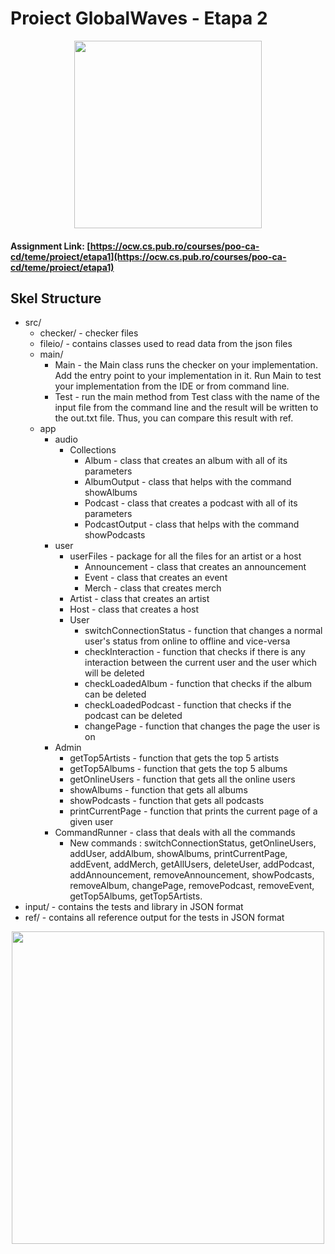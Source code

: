 # Proiect GlobalWaves  - Etapa 2

<div align="center"><img src="https://tenor.com/view/listening-to-music-spongebob-gif-8009182.gif" width="300px"></div>

#### Assignment Link: [https://ocw.cs.pub.ro/courses/poo-ca-cd/teme/proiect/etapa1](https://ocw.cs.pub.ro/courses/poo-ca-cd/teme/proiect/etapa1)


## Skel Structure

* src/
  * checker/ - checker files
  * fileio/ - contains classes used to read data from the json files
  * main/
      * Main - the Main class runs the checker on your implementation. Add the entry point to your implementation in it. Run Main to test your implementation from the IDE or from command line.
      * Test - run the main method from Test class with the name of the input file from the command line and the result will be written
        to the out.txt file. Thus, you can compare this result with ref.
  * app
      * audio 
          * Collections
              * Album - class that creates an album with all of its parameters 
              * AlbumOutput - class that helps with the command showAlbums 
              * Podcast - class that creates a podcast with all of its parameters
              * PodcastOutput - class that helps with the command showPodcasts
      * user 
          * userFiles - package for all the files for an artist or a host
              * Announcement - class that creates an announcement
              * Event - class that creates an event
              * Merch - class that creates merch
          * Artist - class that creates an artist
          * Host - class that creates a host
          * User
              * switchConnectionStatus - function that changes a normal user's status from online to offline and vice-versa
              * checkInteraction - function that checks if there is any interaction between the current user and the user which will be deleted
              * checkLoadedAlbum - function that checks if the album can be deleted
              * checkLoadedPodcast - function that checks if the podcast can be deleted
              * changePage - function that changes the page the user is on 
      * Admin 
          * getTop5Artists - function that gets the top 5 artists
          * getTop5Albums - function that gets the top 5 albums  
          * getOnlineUsers - function that gets all the online users
          * showAlbums - function that gets all albums
          * showPodcasts - function that gets all podcasts
          * printCurrentPage - function that prints the current page of a given user
      * CommandRunner - class that deals with all the commands 
          * New commands : switchConnectionStatus, getOnlineUsers, addUser, addAlbum, showAlbums, printCurrentPage, addEvent,
addMerch, getAllUsers, deleteUser, addPodcast, addAnnouncement, removeAnnouncement, showPodcasts, removeAlbum, changePage,
removePodcast, removeEvent, getTop5Albums, getTop5Artists.
* input/ - contains the tests and library in JSON format
* ref/ - contains all reference output for the tests in JSON format

<div align="center"><img src="https://media1.tenor.com/m/fUzF2K2pbGkAAAAd/smiling-dog-meme-smiling-dog.gif" width="500px"></div>
